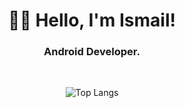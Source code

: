 <h1 align="center">👋🏽 Hello, I'm Ismail!</h1>
<h3 align="center">Android Developer.</h3></br>

<p align="center">
  <img alt="Top Langs" src="https://github-readme-stats.vercel.app/api/top-langs/?username=ismai117&layout=compact&hide=html,makefile,shell,python,c,R,C++,php,ruby,hack&theme=tokyonight&count_private=true&exclude_repo=school_code,oldschool-visual-basic-6,comic-avatar-php-fb"/>
</p>
